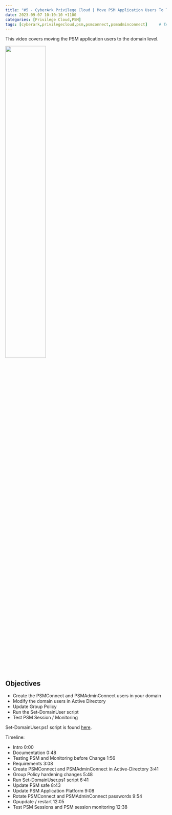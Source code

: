 ```yaml
---
title: "#5 - CyberArk Privilege Cloud | Move PSM Application Users To The Domain Level"
date: 2023-09-07 10:10:10 +1100
categories: [Privilege Cloud,PSM]
tags: [cyberark,privilegecloud,psm,psmconnect,psmadminconnect]     # TAG names should always be lowercase
---
```


This video covers moving the PSM application users to the domain level.

[<img src="https://i.ytimg.com/vi/sxT60oX7bYQ/maxresdefault.jpg" width="50%">](https://www.youtube.com/watch?v=sxT60oX7bYQ)
## Objectives
- Create the PSMConnect and PSMAdminConnect users in your domain
- Modify the domain users in Active Directory
- Update Group Policy
- Run the Set-DomainUser script
- Test PSM Session / Monitoring

Set-DomainUser.ps1 script is found [here](https://cyberark-customers.force.com/mplace/s/#--CyberArk+Privilege+Cloud+Tools).

Timeline:
- Intro 0:00
- Documentation 0:48
- Testing PSM and Monitoring before Change 1:56
- Requirements 3:08
- Create PSMConnect and PSMAdminConnect in Active-Directory 3:41
- Group Policy hardening changes 5:48
- Run Set-DomainUser.ps1 script 6:41
- Update PSM safe 8:43
- Update PSM Application Platform 9:08
- Rotate PSMConnect and PSMAdminConnect passwords 9:54
- Gpupdate / restart 12:05
- Test PSM Sessions and PSM session monitoring 12:38
